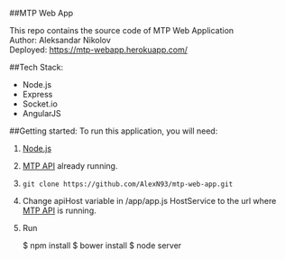 ##MTP Web App

This repo contains the source code of MTP Web Application <br>
Author: Aleksandar Nikolov <br>
Deployed: https://mtp-webapp.herokuapp.com/

##Tech Stack:
+ Node.js
+ Express
+ Socket.io
+ AngularJS

##Getting started:
To run this application, you will need: <br>
1. [Node.js](http://nodejs.org) <br>
2. [MTP API](https://github.com/AlexN93/mtp-api) already running. <br>
3. `git clone https://github.com/AlexN93/mtp-web-app.git` <br>
4. Change apiHost variable in /app/app.js HostService to the url where [MTP API](https://github.com/AlexN93/mtp-api) is running. <br>
5. Run <br>

    $ npm install
    $ bower install
    $ node server


